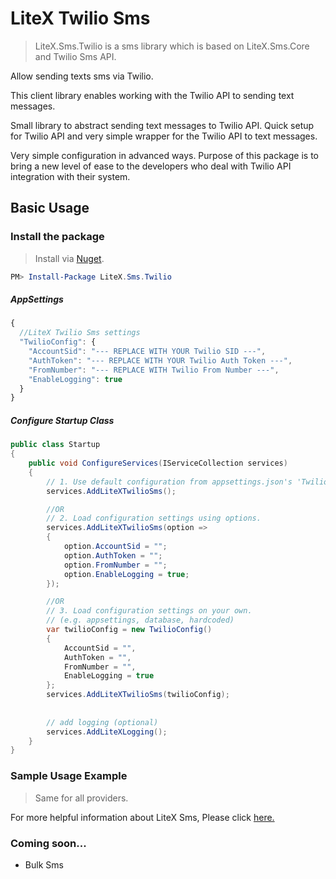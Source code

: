 
# LiteX Twilio Sms
> LiteX.Sms.Twilio is a sms library which is based on LiteX.Sms.Core and Twilio Sms API.

Allow sending texts sms via Twilio.

This client library enables working with the Twilio API to sending text messages.

Small library to abstract sending text messages to Twilio API. Quick setup for Twilio API and very simple wrapper for the Twilio API to text messages.

Very simple configuration in advanced ways. Purpose of this package is to bring a new level of ease to the developers who deal with Twilio API integration with their system.



## Basic Usage

### Install the package

> Install via [Nuget](https://www.nuget.org/packages/LiteX.Sms.Twilio/).

```Powershell
PM> Install-Package LiteX.Sms.Twilio
```

##### AppSettings
```js
{
  //LiteX Twilio Sms settings
  "TwilioConfig": {
    "AccountSid": "--- REPLACE WITH YOUR Twilio SID ---",
    "AuthToken": "--- REPLACE WITH YOUR Twilio Auth Token ---",
    "FromNumber": "--- REPLACE WITH Twilio From Number ---",
    "EnableLogging": true
  }
}
```

##### Configure Startup Class
```cs
public class Startup
{
    public void ConfigureServices(IServiceCollection services)
    {
        // 1. Use default configuration from appsettings.json's 'TwilioConfig'
        services.AddLiteXTwilioSms();

        //OR
        // 2. Load configuration settings using options.
        services.AddLiteXTwilioSms(option =>
        {
            option.AccountSid = "";
            option.AuthToken = "";
            option.FromNumber = "";
            option.EnableLogging = true;
        });

        //OR
        // 3. Load configuration settings on your own.
        // (e.g. appsettings, database, hardcoded)
        var twilioConfig = new TwilioConfig()
        {
            AccountSid = "",
            AuthToken = "",
            FromNumber = "",
            EnableLogging = true
        };
        services.AddLiteXTwilioSms(twilioConfig);        
        
        
        // add logging (optional)
        services.AddLiteXLogging();
    }
}
```

### Sample Usage Example
> Same for all providers. 

For more helpful information about LiteX Sms, Please click [here.](https://github.com/a-patel/LiteXSms/blob/master/README.md#step-3--use-in-controller-or-business-layer-memo)


### Coming soon...
* Bulk Sms

